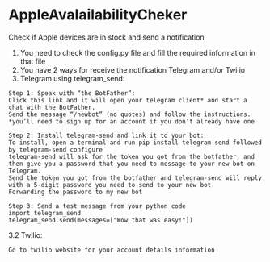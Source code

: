 # AppleAvalailabilityCheker
Check if Apple devices are in stock and send a notification
1. You need to check the config.py file and fill the required information in that file
2. You have 2 ways for receive the notification Telegram and/or Twilio
3. Telegram using telegram_send:
```
Step 1: Speak with “the BotFather”:
Click this link and it will open your telegram client* and start a chat with the BotFather.
Send the message “/newbot” (no quotes) and follow the instructions.
*you’ll need to sign up for an account if you don’t already have one

Step 2: Install telegram-send and link it to your bot:
To install, open a terminal and run pip install telegram-send followed by telegram-send configure
telegram-send will ask for the token you got from the botfather, and then give you a password that you need to message to your new bot on Telegram.
Send the token you got from the botfather and telegram-send will reply with a 5-digit password you need to send to your new bot.
Forwarding the password to my new bot

Step 3: Send a test message from your python code
import telegram_send
telegram_send.send(messages=["Wow that was easy!"])
 ```
3.2 Twilio:
```
Go to twilio website for your account details information
```
